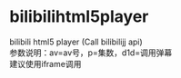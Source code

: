 # bilibilihtml5player
bilibili html5 player (Call bilibilijj api)<br />
参数说明：av=av号，p=集数，d1d=调用弹幕<br />
建议使用iframe调用<br />
